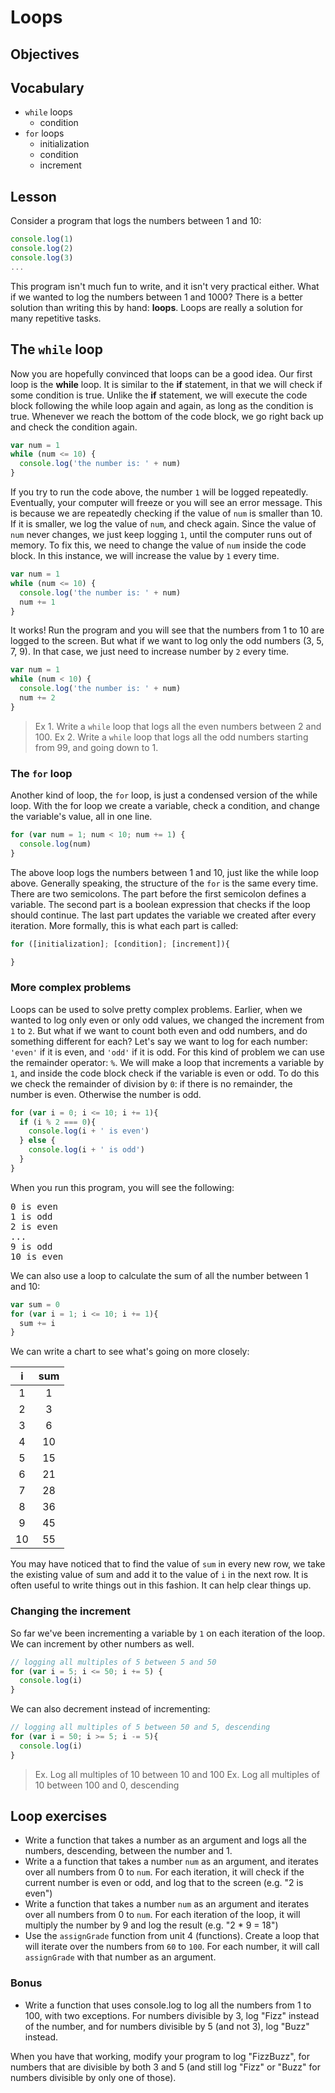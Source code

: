 # Loops

## Objectives

## Vocabulary

* `while` loops
  * condition
* `for` loops
  * initialization
  * condition
  * increment

## Lesson

Consider a program that logs the numbers between 1 and 10:

```js
console.log(1)
console.log(2)
console.log(3)
...
```

This program isn't much fun to write, and it isn't very practical either. What if we wanted to log the numbers between 1 and 1000? There is a better solution than writing this by hand: **loops**. Loops are really a solution for many repetitive tasks.

## The `while` loop

Now you are hopefully convinced that loops can be a good idea. Our first loop is the **while** loop. It is similar to the **if** statement, in that we will check if some condition is true. Unlike the **if** statement, we will execute the code block following the while loop again and again, as long as the condition is true. Whenever we reach the bottom of the code block, we go right back up and check the condition again.

```js
var num = 1
while (num <= 10) {
  console.log('the number is: ' + num)
}
```

If you try to run the code above, the number `1` will be logged repeatedly. Eventually, your computer will freeze or you will see an error message. This is because we are repeatedly checking if the value of `num` is smaller than 10. If it is smaller, we log the value of `num`, and check again. Since the value of `num` never changes, we just keep logging `1`, until the computer runs out of memory. To fix this, we need to change the value of `num` inside the code block. In this instance, we will increase the value by `1` every time.

```js
var num = 1
while (num <= 10) {
  console.log('the number is: ' + num)
  num += 1
}
```

It works! Run the program and you will see that the numbers from 1 to 10 are logged to the screen. But what if we want to log only the odd numbers (3, 5, 7, 9). In that case, we just need to increase number by `2` every time.

```js
var num = 1
while (num < 10) {
  console.log('the number is: ' + num)
  num += 2
}
```

> Ex 1. Write a `while` loop that logs all the even numbers between 2 and 100.
> Ex 2. Write a `while` loop that logs all the odd numbers starting from 99, and going down to 1.

### The `for` loop

Another kind of loop, the `for` loop, is just a condensed version of the while loop. With the for loop we create a variable, check a condition, and change the variable's value, all in one line.

```js
for (var num = 1; num < 10; num += 1) {
  console.log(num)
}
```

The above loop logs the numbers between 1 and 10, just like the while loop above. Generally speaking, the structure of the `for` is the same every time. There are two semicolons. The part before the first semicolon defines a variable. The second part is a boolean expression that checks if the loop should continue. The last part updates the variable we created after every iteration. More formally, this is what each part is called:

```js
for ([initialization]; [condition]; [increment]){

}
```

### More complex problems

Loops can be used to solve pretty complex problems. Earlier, when we wanted to log only even or only odd values, we changed the increment from `1` to `2`. But what if we want to count both even and odd numbers, and do something different for each? Let's say we want to log for each number: `'even'` if it is even, and `'odd'` if it is odd. For this kind of problem we can use the remainder operator: `%`. We will make a loop that increments a variable by `1`, and inside the code block check if the variable is even or odd. To do this we check the remainder of division by `0`: if there is no remainder, the number is even. Otherwise the number is odd.

```js
for (var i = 0; i <= 10; i += 1){
  if (i % 2 === 0){
    console.log(i + ' is even')
  } else {
    console.log(i + ' is odd')
  }
}
```

When you run this program, you will see the following:

<pre>
0 is even
1 is odd
2 is even
...
9 is odd
10 is even
</pre>

We can also use a loop to calculate the sum of all the number between 1 and 10:

```js
var sum = 0
for (var i = 1; i <= 10; i += 1){
  sum += i
}
```

We can write a chart to see what's going on more closely:

|i   | sum   |
|:--:|:-----:|
| 1  | 1     |
| 2  | 3     |
| 3  | 6     |
| 4  | 10    |
| 5  | 15    |
| 6  | 21    |
| 7  | 28    |
| 8  | 36    |
| 9  | 45    |
| 10 | 55    |

You may have noticed that to find the value of `sum` in every new row, we take the existing value of sum and add it to the value of `i` in the next row. It is often useful to write things out in this fashion. It can help clear things up.

### Changing the increment

So far we've been incrementing a variable by `1` on each iteration of the loop. We can increment by other numbers as well.

```js
// logging all multiples of 5 between 5 and 50
for (var i = 5; i <= 50; i += 5) {
  console.log(i)
}
```

We can also decrement instead of incrementing:

```js
// logging all multiples of 5 between 50 and 5, descending
for (var i = 50; i >= 5; i -= 5){
  console.log(i)
}
```

> Ex. Log all multiples of 10 between 10 and 100
> Ex. Log all multiples of 10 between 100 and 0, descending

## Loop exercises

* Write a function that takes a number as an argument and logs all the numbers, descending, between the number and 1.
* Write a a function that takes a number `num` as an argument, and iterates over all numbers from 0 to `num`. For each iteration, it will check if the current number is even or odd, and log that to the screen (e.g. "2 is even")
* Write a function that takes a number `num` as an argument and iterates over all numbers from 0 to `num`. For each iteration of the loop, it will multiply the number by 9 and log the result (e.g. "2 * 9 = 18")
* Use the `assignGrade` function from unit 4 (functions). Create a loop that will iterate over the numbers from `60` to `100`. For each number, it will call `assignGrade` with that number as an argument.

### Bonus

* Write a function that uses console.log to log all the numbers from 1 to 100, with two exceptions. For numbers divisible by 3, log "Fizz" instead of the number, and for numbers divisible by 5 (and not 3), log "Buzz" instead.

When you have that working, modify your program to log "FizzBuzz", for numbers that are divisible by both 3 and 5 (and still log "Fizz" or "Buzz" for numbers divisible by only one of those).
